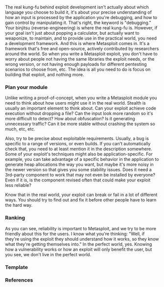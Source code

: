 The real kung-fu behind exploit development isn't actually about which language you choose to build it, it's about your precise understanding of how an input is processed by the application you're debugging, and how to gain control by manipulating it. That's right, the keyword is "debugging." Your binjitsu (reverse-engineering) is where the real kung-fu is. However, if your goal isn't just about popping a calculator, but actually want to weaponize, to maintain, and to provide use in the practical world, you need a development framework. And this is where Metasploit comes in. It's a framework that's free and open-source, actively contributed by researchers around the world. So when you write a Metasploit exploit, you don't have to worry about people not having the same libraries the exploit needs, or the wrong version, or not having enough payloads for different pentesting scenarios to choose from, etc. The idea is all you need to do is focus on building that exploit, and nothing more.

### Plan your module

Unlike writing a proof-of-concept, when you write a Metasploit module you need to think about how users might use it in the real world. Stealth is usually an important element to think about. Can your exploit achieve code execution without dropping a file? Can the input look more random so it's more difficult to detect? How about obfuscation? Is it generating unnecessary traffic? Can it be more stable without crashing the system so much, etc, etc.

Also, try to be precise about exploitable requirements. Usually, a bug is specific to a range of versions, or even builds. If you can't automatically check that, you need to at least mention it in the description somewhere. Some of your exploit's techniques might also be application-specific. For example, you can take advantage of a specific behavior in the application to generate heap allocations the way you want, but maybe it's more noisy in the newer version so that gives you some stability issues. Does it need a 3rd-party component to work that may not even be installed by everyone? Even if it is, is the component revised often that could make your exploit less reliable?

Know that in the real world, your exploit can break or fail in a lot of different ways. You should try to find out and fix it before other people have to learn the hard way.

### Ranking

As you can see, reliability is important to Metasploit, and we try to be more friendly about this for the users. I know what you're thinking: "Well, if they're using the exploit they should understand how it works, so they know what they're getting themselves into." In the perfect world, yes. Knowing how a vulnerability works or how an exploit will only benefit the user, but you see, we don't live in the perfect world.

### Template

### References